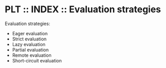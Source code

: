 # PLT :: INDEX :: Evaluation strategies

Evaluation strategies:
- Eager evaluation
- Strict evaluation
- Lazy evaluation
- Partial evaluation
- Remote evaluation
- Short-circuit evaluation
